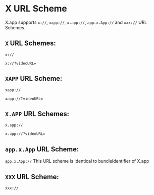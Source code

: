 # X URL Scheme

X.app supports `x://`, `xapp://`, `x.app://`, `app.x.App://` and `xxx://` URL Schemes.

## `X` URL Schemes:
`x://`

`x://?videoURL=`


## `XAPP` URL Scheme:
`xapp://`

`xapp://?videoURL=`


## `X.APP` URL Schemes:
`x.app://`

`x.app://?videoURL=`



## `app.x.App` URL Scheme:
`app.x.App://`
This URL scheme is identical to bundleIdentifier of X.app

## `XXX` URL Scheme:
`xxx://`

